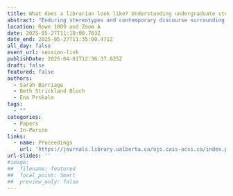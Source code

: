 ```yaml
---
title: What does a librarian look like? Understanding undergraduate student perceptions of librarians
abstract: "Enduring stereotypes and contemporary discourse surrounding librarianship as a profession may influence students’ decisions to use the library and to consider librarianship as a viable career path. This pilot study explores undergraduate students’ perceptions of librarians using a drawing activity. Participants were asked to draw a librarian and to provide a description of their drawing using the draw-and-tell or draw-and-write technique. They were also asked to complete a brief survey with questions focused on participant demographics and library use. Study findings may inform recruitment, marketing, and outreach efforts."
location: Rowe 1009 and Zoom A
date: 2025-05-27T11:10:00.763Z
date_end: 2025-05-27T11:35:00.471Z
all_day: false
event_url: session-link
publishDate: 2025-04-01T12:36:37.825Z
draft: false
featured: false
authors:
  - Sarah Barriage
  - Beth Strickland Bloch
  - Ena Prskalo
tags:
  - ""
categories:
  - Papers
  - In-Person
links:
  - name: Proceedings
    url: 'https://journals.library.ualberta.ca/ojs.cais-acsi.ca/index.php/cais-asci/article/view/1928'
url-slides: ''
#image:
##  filename: featured
##  focal_point: Smart
##  preview_only: false
---
```

